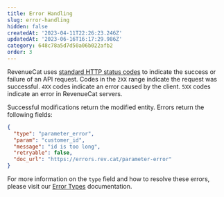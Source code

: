 ```yaml
---
title: Error Handling
slug: error-handling
hidden: false
createdAt: '2023-04-11T22:26:23.246Z'
updatedAt: '2023-06-16T16:17:29.986Z'
category: 648c78a5d7d50a06b022afb2
order: 3
---
```

RevenueCat uses [standard HTTP status codes](https://rcv2.readme.io/reference/error-codes) to indicate the success or failure of an API request. Codes in the `2XX` range indicate the request was successful. `4XX` codes indicate an error caused by the client. `5XX` codes indicate an error in RevenueCat servers.

Successful modifications return the modified entity. Errors return the following fields:

```json Sample error response
{
  "type": "parameter_error",
  "param": "customer_id",
  "message": "id is too long",
  "retryable": false,
  "doc_url": "https://errors.rev.cat/parameter-error"
}
```

For more information on the `type` field and how to resolve these errors, please visit our [Error Types](ref:error-types) documentation.